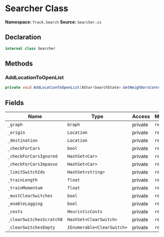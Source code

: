 # Searcher Class

**Namespace:** `Track.Search`
**Source:** `Searcher.cs`

## Declaration

```csharp
internal class Searcher
```

## Methods

### AddLocationToOpenList

```csharp
private void AddLocationToOpenList(AStar<SearchState>.GetNeighborsContext ctx, Location location, StepDirection direction, float distance, float cost, IEnumerable<ClearSwitch> addClearSwitches = null)
```

## Fields

| Name | Type | Access | Modifiers |
|------|------|--------|-----------|
| `_graph` | `Graph` | private | `readonly` |
| `_origin` | `Location` | private | `readonly` |
| `_destination` | `Location` | private | `readonly` |
| `_checkForCars` | `bool` | private | `readonly` |
| `_checkForCarsIgnored` | `HashSet<Car>` | private | `readonly` |
| `_checkForCarsImpasse` | `HashSet<Car>` | private | `readonly` |
| `_limitSwitchIds` | `HashSet<string>` | private | `readonly` |
| `_trainLength` | `float` | private | `readonly` |
| `_trainMomentum` | `float` | private | `readonly` |
| `_mustClearSwitches` | `bool` | private | `readonly` |
| `_enableLogging` | `bool` | private | `readonly` |
| `_costs` | `HeuristicCosts` | private | `readonly` |
| `_clearSwitchesScratch0` | `HashSet<ClearSwitch>` | private | `readonly` |
| `_clearSwitchesEmpty` | `IEnumerable<ClearSwitch>` | private | `readonly` |

